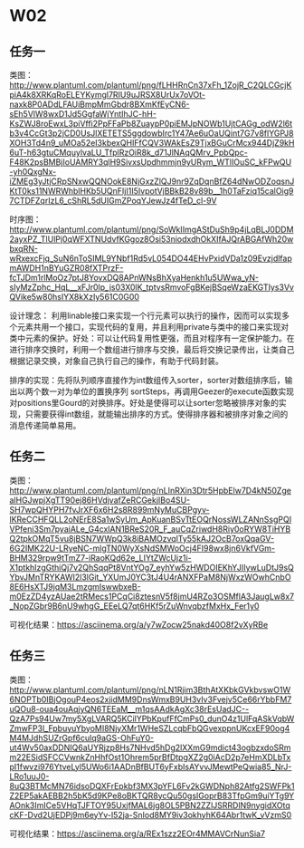 
# W02


## 任务一

类图：http://www.plantuml.com/plantuml/png/fLHHRnCn37xFh_1ZojR_C2QLCGcjKpiA4k8XRKqRoELEYKymgl7RIU9uJRSX8UrUx7oVOt-naxk8P0ADdLFAUiBmpMmGbdr8BXmKfEyCN6-sEh5VlW8wxD1Jd5GgfaWjYntIhJC-hH-KsZWJ8roEwxL3piVffi2PpFFaPb8ZuaypP0piEMJpNOWb1UjtCAGg_odW2l6tb3v4CcGt3p2jCD0UsJlXETETS5ggdowbIrc1Y47Ae6uOaUQint7G7v8flYGPJ8XOH3Td4n9_uMOa52eI3kbexQHIFfCQV3WAkEsZ9TjxBGuCrMcx944DjZ9kH6uT-h63gtuCMquylvaLU_TfplRzOiR8k_d71JlNAqQMrv_PpbQpc-F48K2psBMBjIoUAMRY3qlH9SivxsUpdhmmjn9yURym_WTlIOuSC_kFPwQU-yh0QxgNx-iZMEg3yJtjCRpSNxwQQNOokE8NjGxzZlQJ9nr9ZqDqnBfZ64dNwODZoqsnJKtT0ks11NWRWhblHKb5UQnFIjI1I5IvpotVjBBkB28v89b__1h0TaFziq15calOig97CTDFZqrIzL6_cShRL5dUIGmZPoqYJewJz4fTeD_cl-9V

时序图：http://www.plantuml.com/plantuml/png/SoWkIImgAStDuSh9p4jLqBLJ0DDM2ayxPZ_TlUlPj0qWFXTNUdvfKGgoz8Osi53niodxdhOkXIfAJQrABGAfWh20wbxqRN-wRxexcFjq_SuN6nToSIML9YNbf1Rd5vL054DO44EHvPxidVDa1z09EvzjdlfapmAWDH1nBYuGZR08fXTPrzF-fcTJDm1rlMoOz7ptJ8YovxDQ8APnWNsBhXyaHenkh1u5UWwa_yN-sIyMzZphc_HqL__xFJr0lp_js03X0lK_tptvsRmvoFgBKejBSqeWzaEKGTIys3VvQVike5w80hsIYX8kXzIy561C0G00


设计理念：
利用linable接口来实现一个行元素可以执行的操作，因而可以实现多个元素共用一个接口，实现代码的复用，并且利用private与类中的接口来实现对类中元素的保护。好处：可以让代码复用性更强，而且对程序有一定保护能力。在进行排序交换时，利用一个数组进行排序与交换，最后将交换记录传出，让类自己根据记录交换，对象自己执行自己的操作，有助于代码封装。

排序的实现：先将队列顺序直接作为int数组传入sorter，sorter对数组排序后，输出以两个数一对为单位的置换序列 sortSteps，再调用Geezer的execute函数实现对positions里Gourd的对换排序。好处是使得可以让sorter忽略被排序对象的实现，只需要获得int数组，就能输出排序的方式。使得排序器和被排序对象之间的消息传递简单易用。

## 任务二

类图：http://www.plantuml.com/plantuml/png/nLInRXin3Dtr5HpbElw7D4kN50ZgealHGJwpjXgTT90ej86HVdjvafZeRCGekjIBo4SU-SH7wpQHYPH7fvJrXF6x6H2s8R899mNyMuCBPgyv-lKReCCHFQLL2oNErE8Sa1wSyUm_ApKuanBSvTtEOQrNossWLZANnSsgPQIVPfeni3Sm7pyaiALe_G4cxlAN1BReS20R_F_auCqZriwdH8Riy0oRYW8TiHYBQ2tpkOMqT5vu8jBSN7WWpQ3k8iBAMOzvqlTy55kAJ2OcB7oxQqaGV-6G2IMK22U-LRyeNC-mlgTN0WyXsNdSMWoOcj4FI98wx8jn6VkfVGm-BHM329rpw9tTmZ7-iRaoKQd62e_LIYtZWcUjz1i-X1ptkhIzgGthiQj7v2QhSqqPt8VntYOg7_eyhYw5zHWDOIEKhYJIIywLuDtJ9sQYbvJMnTRYKAWI2l3lGit_YXUmJ0YC3tJ4U4rANXFPaM8NjWxzWOwhCnbO8E6HsXTJ9jqM3LmzgmIswwbxeB-m0EzZD4yzAUae2tRMecs1PCqCi8ztesnV5f8jmU4RZo3OSMflA3JaugLw8x7_NopZGbr9B6nU9whgG_EEeLQ7qt6HKf5rZuWnvqbzfMxHx_Fer1y0

可视化结果：https://asciinema.org/a/y7wZocw25nakd40O8f2vXyRBe


## 任务三

类图：http://www.plantuml.com/plantuml/png/nLN1Rjim3BthAtXKbkGVkbvswO1W6NOPTb0IBjOgouP4eos2xjidMM9DnsWmxB9UH3vIv3Fvejv5Ce66rYbbFM7uQOu8-oua4ouAqjyQN6TEEaM__m1qsAAdkAgXc38rEsUadJC--QzA7Ps94Uw7my5XgLVARQ5KCilYPbKpufFfCmPs0_dunO4z1UlFqASkVqbWZmwFP3l_FpbuyuYbyoMI8NjyXMr1WHeSZLcqbFbQGvexppnUKcxEF90og4M4MJdhSUZrGpf6culq9aGS-OhFuY0-ut4Wv50axDDNIQ6aUYRjzp8Hs7NHvd5hDg2lXXmG9mdict43ogbzxdoSRmm22ESidSFCCVwnkZnHhfOst1Ohrem5prBfDtpgXZ2g0iAcD2p7eHmXDLbTxpI1fwvzi976YtveLyl5UWo6i1AADnBfBUT6yFxbIsAYvvJMewtPeQwia85_NrJ-LRo1uuJ0-8uQ3BTMcMN76idsoDQXFrEpkbf3MX3pYFL6Fv2kGWDNph82Atfg2SWFPk1Z2EP5akAEBB2h5bK5d9KPe8oBKTQR8ycQu50gsIGoprB83TfpGm9uiYTg9YAOnk3ImICe5VHqTJFTOY95UxjfMAL6jg8OL5PBN2ZZlJSRRDlN9nygidXOtqcKF-Dvd2UjEDPj9m6eyYv-I52ja-SnIod8MY9iv3okhyhK64Abr1twK_vVzmS0

可视化结果：https://asciinema.org/a/REx1szz2EOr4MMAVCrNunSia7